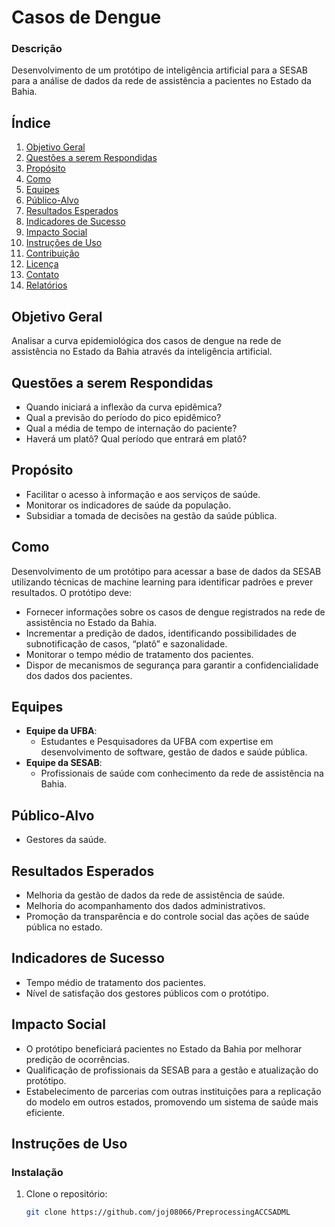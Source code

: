 # Casos de Dengue

### Descrição
Desenvolvimento de um protótipo de inteligência artificial para a SESAB para a análise de dados da rede de assistência a pacientes no Estado da Bahia.

## Índice
1. [Objetivo Geral](#objetivo-geral)
2. [Questões a serem Respondidas](#questões-a-serem-respondidas)
3. [Propósito](#propósito)
4. [Como](#como)
5. [Equipes](#equipes)
6. [Público-Alvo](#público-alvo)
7. [Resultados Esperados](#resultados-esperados)
8. [Indicadores de Sucesso](#indicadores-de-sucesso)
9. [Impacto Social](#impacto-social)
10. [Instruções de Uso](#instruções-de-uso)
11. [Contribuição](#contribuição)
12. [Licença](#licença)
13. [Contato](#contato)
14. [Relatórios](#relatórios)

## Objetivo Geral
Analisar a curva epidemiológica dos casos de dengue na rede de assistência no Estado da Bahia através da inteligência artificial.

## Questões a serem Respondidas
- Quando iniciará a inflexão da curva epidêmica?
- Qual a previsão do período do pico epidêmico?
- Qual a média de tempo de internação do paciente?
- Haverá um platô? Qual período que entrará em platô?

## Propósito
- Facilitar o acesso à informação e aos serviços de saúde.
- Monitorar os indicadores de saúde da população.
- Subsidiar a tomada de decisões na gestão da saúde pública.

## Como
Desenvolvimento de um protótipo para acessar a base de dados da SESAB utilizando técnicas de machine learning para identificar padrões e prever resultados. O protótipo deve:
- Fornecer informações sobre os casos de dengue registrados na rede de assistência no Estado da Bahia.
- Incrementar a predição de dados, identificando possibilidades de subnotificação de casos, “platô” e sazonalidade.
- Monitorar o tempo médio de tratamento dos pacientes.
- Dispor de mecanismos de segurança para garantir a confidencialidade dos dados dos pacientes.

## Equipes
- **Equipe da UFBA**:
  - Estudantes e Pesquisadores da UFBA com expertise em desenvolvimento de software, gestão de dados e saúde pública.
- **Equipe da SESAB**:
  - Profissionais de saúde com conhecimento da rede de assistência na Bahia.

## Público-Alvo
- Gestores da saúde.

## Resultados Esperados
- Melhoria da gestão de dados da rede de assistência de saúde.
- Melhoria do acompanhamento dos dados administrativos.
- Promoção da transparência e do controle social das ações de saúde pública no estado.

## Indicadores de Sucesso
- Tempo médio de tratamento dos pacientes.
- Nível de satisfação dos gestores públicos com o protótipo.

## Impacto Social
- O protótipo beneficiará pacientes no Estado da Bahia por melhorar predição de ocorrências.
- Qualificação de profissionais da SESAB para a gestão e atualização do protótipo.
- Estabelecimento de parcerias com outras instituições para a replicação do modelo em outros estados, promovendo um sistema de saúde mais eficiente.

## Instruções de Uso

### Instalação
1. Clone o repositório:
   ```bash
   git clone https://github.com/joj08066/PreprocessingACCSADML



